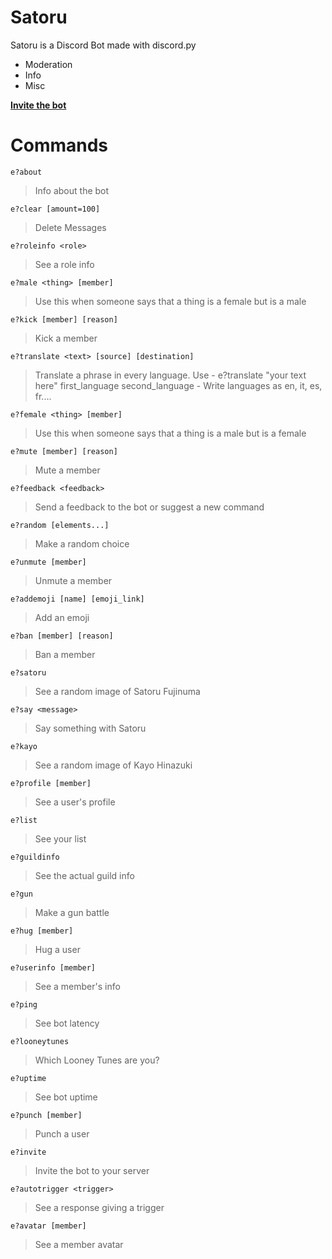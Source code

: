 # Satoru
Satoru is a Discord Bot made with discord.py
- Moderation
- Info 
- Misc

**[Invite the bot](https://discordapp.com/api/oauth2/authorize?client_id=635044836830871562&permissions=321606&scope=bot)**

# Commands

`e?about `

> Info about the bot 

`e?clear [amount=100]`

> Delete Messages 

`e?roleinfo <role>`

> See a role info 

`e?male <thing> [member]`

> Use this when someone says that a thing is a female but is a male 

`e?kick [member] [reason]`

> Kick a member 

`e?translate <text> [source] [destination]`

> Translate a phrase in every language. Use - e?translate "your text here" first_language second_language - Write languages as en, it, es, fr.... 

`e?female <thing> [member]`

> Use this when someone says that a thing is a male but is a female 

`e?mute [member] [reason]`

> Mute a member 

`e?feedback <feedback>`

> Send a feedback to the bot or suggest a new command 

`e?random [elements...]`

> Make a random choice 

`e?unmute [member]`

> Unmute a member 

`e?addemoji [name] [emoji_link]`

> Add an emoji 

`e?ban [member] [reason]`

> Ban a member 

`e?satoru `

> See a random image of Satoru Fujinuma 

`e?say <message>`

> Say something with Satoru 

`e?kayo `

> See a random image of Kayo Hinazuki 

`e?profile [member]`

> See a user's profile 

`e?list `

> See your list 

`e?guildinfo `

> See the actual guild info 

`e?gun `

> Make a gun battle 

`e?hug [member]`

> Hug a user 

`e?userinfo [member]`

> See a member's info 

`e?ping `

> See bot latency 

`e?looneytunes `

> Which Looney Tunes are you? 

`e?uptime `

> See bot uptime 

`e?punch [member]`

> Punch a user 

`e?invite `

> Invite the bot to your server 

`e?autotrigger <trigger>`

> See a response giving a trigger 

`e?avatar [member]`

> See a member avatar 

